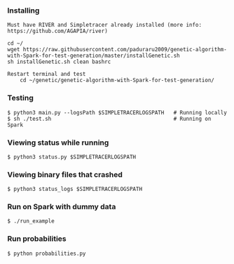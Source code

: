 ### Installing
    Must have RIVER and Simpletracer already installed (more info: https://github.com/AGAPIA/river)

    cd ~/
    wget https://raw.githubusercontent.com/paduraru2009/genetic-algorithm-with-Spark-for-test-generation/master/installGenetic.sh
    sh installGenetic.sh clean bashrc

    Restart terminal and test
        cd ~/genetic/genetic-algorithm-with-Spark-for-test-generation/

### Testing

    $ python3 main.py --logsPath $SIMPLETRACERLOGSPATH   # Running locally
    $ sh ./test.sh                                       # Running on Spark

### Viewing status while running

    $ python3 status.py $SIMPLETRACERLOGSPATH

### Viewing binary files that crashed

    $ python3 status_logs $SIMPLETRACERLOGSPATH

### Run on Spark with dummy data 

    $ ./run_example
     
### Run probabilities 

    $ python probabilities.py 


